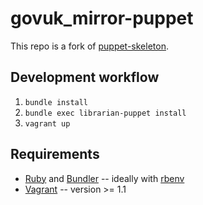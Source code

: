 # govuk_mirror-puppet

This repo is a fork of [puppet-skeleton](https://github.com/gds-operations/puppet-skeleton).

## Development workflow

1. `bundle install`
1. `bundle exec librarian-puppet install`
1. `vagrant up`

## Requirements

- [Ruby](http://www.ruby-lang.org/) and [Bundler](http://gembundler.com/) -- ideally with [rbenv](https://github.com/sstephenson/rbenv)
- [Vagrant](http://www.vagrantup.com/) -- version >= 1.1
